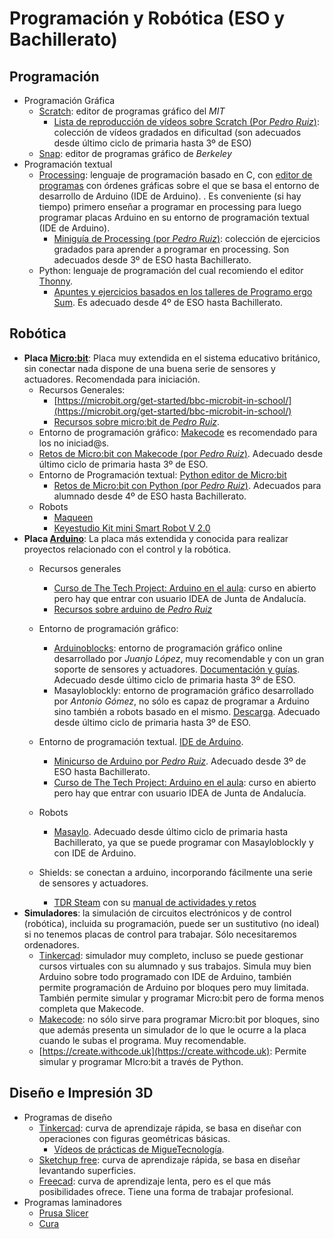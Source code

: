 # Programación y Robótica (ESO y Bachillerato)

## Programación

* Programación Gráfica
  * [Scratch](https://scratch.mit.edu/): editor de programas gráfico del *MIT*
    * [Lista de reproducción de vídeos sobre Scratch (Por *Pedro Ruiz*)](https://www.youtube.com/playlist?list=PLMmcVmU6CWlITFp3tp69S5aBK5lLqD7T2): colección de vídeos gradados en dificultad (son adecuados desde último ciclo de primaria hasta 3º de ESO)
  * [Snap](https://snap.berkeley.edu/): editor de programas gráfico de *Berkeley*
* Programación textual
  * [Processing](https://processing.org/): lenguaje de programación basado en C, con [editor de programas](https://processing.org/download) con órdenes gráficas sobre el que se basa el entorno de desarrollo de Arduino (IDE de Arduino). . Es conveniente (si hay tiempo) primero enseñar a programar en processing para luego programar placas Arduino en su entorno de programación textual (IDE de Arduino).
    * [Miniguía de Processing (por *Pedro Ruiz*)](https://github.com/pedroruizf/miniguia_processing): colección de ejercicios gradados para aprender a programar en processing. Son adecuados desde 3º de ESO hasta Bachillerato.
  * Python: lenguaje de programación del cual recomiendo el editor [Thonny](https://thonny.org/).
    *  [Apuntes y ejercicios basados en los talleres de Programo ergo Sum](https://github.com/pedroruizf/python). Es adecuado desde 4º de ESO hasta Bachillerato.

## Robótica

* **Placa [Micro:bit](https://microbit.org/es-es/)**: Placa muy extendida en el sistema educativo británico, sin conectar nada dispone de una buena serie de sensores y actuadores. Recomendada para iniciación.
  * Recursos Generales:
    * [https://microbit.org/get-started/bbc-microbit-in-school/](https://microbit.org/get-started/bbc-microbit-in-school/)
    * [Recursos sobre micro:bit de *Pedro Ruiz*](https://github.com/pedroruizf/microbit).
  *   Entorno de programación gráfico: [Makecode](https://makecode.microbit.org/#) es recomendado para los no iniciad@s.
    * [Retos de Micro:bit con Makecode (por *Pedro Ruiz*)](https://github.com/pedroruizf/microbit/tree/master/makecode). Adecuado desde último ciclo de primaria hasta 3º de ESO. 
  * Entorno de Programación textual: [Python editor de Micro:bit](https://python.microbit.org/v/2?l=es-ES)
    * [Retos de Micro:bit con Python (por *Pedro Ruiz*)](https://github.com/pedroruizf/microbit/tree/master/python). Adecuados para alumnado desde 4º de ESO hasta Bachillerato.
  * Robots
    * [Maqueen](https://atigra.es/tienda/producto/micro-maqueen-para-microbit-kit-de-robot-para-programacion-educativa/)
    * [Keyestudio Kit mini Smart Robot V 2.0](https://shop.innovadidactic.com/es/micro-bit-placas-shields-y-kits/939-keyestudio-kit-mini-smart-robot-car-v2-0-para-la-micro-bit.html)
* **Placa [Arduino](https://www.arduino.cc/)**: La placa más extendida y conocida para realizar proyectos relacionado con el control y la robótica.
  * Recursos generales

    * [Curso de The Tech Project: Arduino en el aula](https://educacionadistancia.juntadeandalucia.es/aulavirtual/course/view.php?id=1264): curso en abierto pero hay que entrar con usuario IDEA de Junta de Andalucía. 
    * [Recursos sobre arduino de *Pedro Ruiz*](https://github.com/pedroruizf/arduino)
  * Entorno de programación gráfico:

    * [Arduinoblocks](http://www.arduinoblocks.com/): entorno de programación gráfico online desarrollado por *Juanjo López*, muy recomendable y con un gran soporte de sensores y actuadores. [Documentación y guías](http://www.arduinoblocks.com/web/site/doc). Adecuado desde último ciclo de primaria hasta 3º de ESO.
    * Masayloblockly: entorno de programación gráfico desarrollado por *Antonio Gómez*, no sólo es capaz de programar a Arduino sino también a robots basado en el mismo. [Descarga](https://github.com/agomezgar/masayloBlockly/releases/tag/1.1.5). Adecuado desde último ciclo de primaria hasta 3º de ESO.
  * Entorno de programación textual. [IDE de Arduino](https://www.arduino.cc/en/software).

    * [Minicurso de Arduino por *Pedro Ruiz*](https://github.com/pedroruizf/arduino/tree/master/minicurso_arduino). Adecuado desde 3º de ESO hasta Bachillerato.
    * [Curso de The Tech Project: Arduino en el aula](https://educacionadistancia.juntadeandalucia.es/aulavirtual/course/view.php?id=1264): curso en abierto pero hay que entrar con usuario IDEA de Junta de Andalucía. 
  * Robots
    * [Masaylo](https://clubroboticagranada.github.io/MASAYLO-CRG/). Adecuado desde último ciclo de primaria hasta Bachillerato, ya que se puede programar con Masayloblockly y con IDE de Arduino.
  * Shields: se conectan a arduino, incorporando fácilmente una serie de sensores y actuadores.
      * [TDR Steam](https://shop.innovadidactic.com/es/para-centros-educativos/1445-kit-imagina-tdr-steam-basado-en-arduino.html) con su [manual de actividades y retos](https://drive.google.com/drive/folders/1C0YWKIxJHbd8JWIfPy97-JD2yuA2zu8a)
* **Simuladores**: la simulación de circuitos electrónicos y de control (robótica), incluida su programación, puede ser un sustitutivo (no ideal) si no tenemos placas de control para trabajar. Sólo necesitaremos ordenadores.
  * [Tinkercad](https://www.tinkercad.com/): simulador muy completo, incluso se puede gestionar cursos virtuales con su alumnado y sus trabajos. Simula muy bien Arduino sobre todo programado con IDE de Arduino, también permite programación de Arduino por bloques pero muy limitada. También permite simular y programar Micro:bit pero de forma menos completa que Makecode.
  * [Makecode](https://makecode.microbit.org/): no sólo sirve para programar Micro:bit por bloques, sino que además presenta un simulador de lo que le ocurre a la placa cuando le subas el programa. Muy recomendable.
  * [https://create.withcode.uk](https://create.withcode.uk): Permite simular y programar MIcro:bit a través de Python.

## Diseño e Impresión 3D

* Programas de diseño
  * [Tinkercad](https://www.tinkercad.com): curva de aprendizaje rápida, se basa en diseñar con operaciones con figuras geométricas básicas. 
    * [Vídeos de prácticas de MigueTecnología](https://www.youtube.com/playlist?list=PLroULtNmu2QE8V_f8_lvjnVu2WqOacSEa).
  * [Sketchup free](https://www.sketchup.com/es/plans-and-pricing/sketchup-free): curva de aprendizaje rápida, se basa en diseñar levantando superficies. 
  * [Freecad](https://www.freecadweb.org/): curva de aprendizaje lenta, pero es el que más posibilidades ofrece. Tiene una forma de trabajar profesional.
* Programas laminadores
  * [Prusa Slicer](https://www.prusa3d.es/prusaslicer/)
  * [Cura](https://ultimaker.com/es/software/ultimaker-cura)

